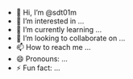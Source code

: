 - 👋 Hi, I’m @sdt01m
- 👀 I’m interested in ...
- 🌱 I’m currently learning ...
- 💞️ I’m looking to collaborate on ...
- 📫 How to reach me ...
- 😄 Pronouns: ...
- ⚡ Fun fact: ...

<!---
sdt01m/sdt01m is a ✨ special ✨ repository because its `README.md` (this file) appears on your GitHub profile.
You can click the Preview link to take a look at your changes.
--->
